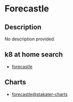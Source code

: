 # Forecastle

## Description

No description provided.

## k8 at home search

- [forecastle](https://nanne.dev/k8s-at-home-search/#/forecastle)

## Charts

- [forecastle@stakater-charts](https://stakater.github.io/stakater-charts/)
